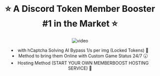
<br/>
<div align="center">
  


#  ⭐ A Discord Token Member Booster #1 in the Market ⭐
![video]([https://user-images.githubusercontent.com/103281345/181301812-920341d6-827e-433e-afbd-bc57c79ce036.png](https://streamable.com/5e4k2f))


  <li>
  with hCaptcha Solving AI Bypass 1/s per img (Locked Tokens) 🤖
  <li>
  Method to bring them Online with Custom Game Status 24/7 🕢
  <li>
  Hosting Method (START YOUR OWN MEMBERBOOST HOSTING SERVICE) 🔌
</div>
